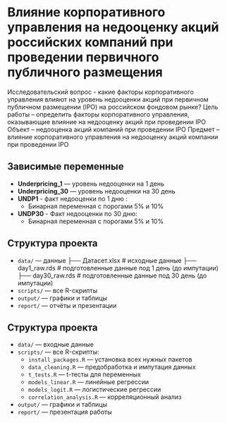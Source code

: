 # Влияние корпоративного управления на недооценку акций российских компаний при проведении первичного публичного размещения

Исследовательский вопрос -  какие факторы корпоративного управления влияют на уровень недооценки акций при первичном публичном размещении (IPO) на российском фондовом рынке?
Цель работы – определить факторы корпоративного управления, оказывающие влияние на недооценку акций при проведении IPO
Объект – недооценка акций компаний при проведении IPO
Предмет – влияние корпоративного управления на недооценку акций компании при проведении IPO

## Зависимые переменные

- **Underpricing_1** — уровень недооценки на 1 день
- **Underpricing_30** — уровень недооценки на 30 день
- **UNDP1** - факт недооценки по 1 дню :
  - Бинарная переменная с порогами 5% и 10%
- **UNDP30** - Факт недооценки по 30 дню:
  - Бинарная переменная с порогами 5% и 10%

## Структура проекта

- `data/` — данные
├── Датасет.xlsx           # исходные данные
├── day1_raw.rds          # подготовленные данные под 1 день (до импутации)
├── day30_raw.rds         # подготовленные данные под 30 день (до импутации)
- `scripts/` — все R-скрипты
- `output/` — графики и таблицы
- `report/` — отчёты и презентации

## Структура проекта

- `data/` — входные данные
- `scripts/` — все R-скрипты:
  - `install_packages.R` — установка всех нужных пакетов
  - `data_cleaning.R` — предобработка и импутация данных
  - `t_tests.R` — t-тесты для переменных
  - `models_linear.R` — линейные регрессии
  - `models_logit.R` — логистические регрессии
  - `correlation_analysis.R` — корреляционный анализ
- `output/` — графики и таблицы
- `report/` — презентация работы
